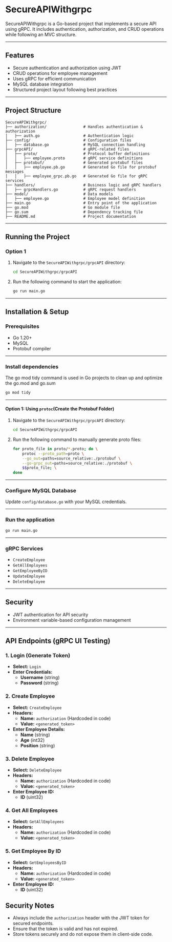 # SecureAPIWithgrpc

SecureAPIWithgrpc is a Go-based project that implements a secure API using gRPC. It includes authentication, authorization, and CRUD operations while following an MVC structure.

-----------------------------------------------------------------------------------------------------------------------------------------------------

## Features

- Secure authentication and authorization using JWT
- CRUD operations for employee management
- Uses gRPC for efficient communication
- MySQL database integration
- Structured project layout following best practices

-----------------------------------------------------------------------------------------------------------------------------------------------------

## Project Structure

```
SecureAPIWithgrpc/
├── authorization/                # Handles authentication & authorization
│   ├── auth.go                   # Authentication logic
├── config/                       # Configuration files
│   ├── database.go               # MySQL connection handling
├── grpcAPI/                      # gRPC-related files
│   ├── proto/                    # Protocol buffer definitions
│   │   ├── employee.proto        # gRPC service definitions
│   ├── protobuf/                 # Generated protobuf files
│   │   ├── employee.pb.go        # Generated Go file for protobuf messages
│   │   ├── employee_grpc.pb.go   # Generated Go file for gRPC services
├── handlers/                     # Business logic and gRPC handlers
│   ├── grpcHandlers.go           # gRPC request handlers
├── model/                        # Data models
│   ├── employee.go               # Employee model definition
├── main.go                       # Entry point of the application
├── go.mod                        # Go module file
├── go.sum                        # Dependency tracking file
├── README.md                     # Project documentation
```
-----------------------------------------------------------------------------------------------------------------------------------------------------

## Running the Project
### Option 1
1. Navigate to the `SecureAPIWithgrpc/grpcAPI` directory:
   ```bash
   cd SecureAPIWithgrpc/grpcAPI
   ```
2. Run the following command to start the application:
   ```bash
   go run main.go

-----------------------------------------------------------------------------------------------------------------------------------------------------

## Installation & Setup

### Prerequisites

- Go 1.20+
- MySQL
- Protobuf compiler

-----------------------------------------------------------------------------------------------------------------------------------------------------

### Install dependencies
The go mod tidy command is used in Go projects to clean up and optimize the go.mod and go.sum
```sh
go mod tidy
```
-----------------------------------------------------------------------------------------------------------------------------------------------------

#### Option 1: Using `protoc`(Create the Protobuf Folder)
1. Navigate to the `SecureAPIWithgrpc/grpcAPI` directory:
   ```bash
   cd SecureAPIWithgrpc/grpcAPI
   ```
2. Run the following command to manually generate proto files:
   ```bash
   for proto_file in proto/*.proto; do \
       protoc --proto_path=proto \
       --go_out=paths=source_relative:./protobuf \
       --go-grpc_out=paths=source_relative:./protobuf \
       $$proto_file; \
   done
   ```
-----------------------------------------------------------------------------------------------------------------------------------------------------

### Configure MySQL Database

Update `config/database.go` with your MySQL credentials.

-----------------------------------------------------------------------------------------------------------------------------------------------------

### Run the application

```sh  
go run main.go
```
-----------------------------------------------------------------------------------------------------------------------------------------------------

### gRPC Services

- `CreateEmployee`
- `GetAllEmployees`
- `GetEmployeeByID`
- `UpdateEmployee`
- `DeleteEmployee`

-----------------------------------------------------------------------------------------------------------------------------------------------------

## Security

- JWT authentication for API security
- Environment variable-based configuration management

-----------------------------------------------------------------------------------------------------------------------------------------------------
## API Endpoints (gRPC UI Testing)

### 1. Login (Generate Token)
- **Select:** `Login`
- **Enter Credentials:**
  - **Username** (string)
  - **Password** (string)


### 2. Create Employee
- **Select:** `CreateEmployee`
- **Headers:**
  - **Name:** `authorization` (Hardcoded in code)
  - **Value:** `<generated_token>`
- **Enter Employee Details:**
  - **Name** (string)
  - **Age** (int32)
  - **Position** (string)

### 3. Delete Employee
- **Select:** `DeleteEmployee`
- **Headers:**
  - **Name:** `authorization` (Hardcoded in code)
  - **Value:** `<generated_token>`
- **Enter Employee ID:**
  - **ID** (uint32)

### 4. Get All Employees
- **Select:** `GetAllEmployees`
- **Headers:**
  - **Name:** `authorization` (Hardcoded in code)
  - **Value:** `<generated_token>`

### 5. Get Employee By ID
- **Select:** `GetEmployeesByID`
- **Headers:**
  - **Name:** `authorization` (Hardcoded in code)
  - **Value:** `<generated_token>`
- **Enter Employee ID:**
  - **ID** (uint32)

## Security Notes
- Always include the `authorization` header with the JWT token for secured endpoints.
- Ensure that the token is valid and has not expired.
- Store tokens securely and do not expose them in client-side code.


